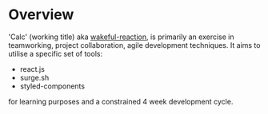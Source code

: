 # Overview

'Calc' (working title) aka [wakeful-reaction](http://wakeful-reaction.surge.sh), is primarily an exercise in teamworking, project collaboration, agile development techniques. It aims to utilise a specific set of tools:

* react.js
* surge.sh
* styled-components
 
 for learning purposes and a constrained 4 week development cycle. 


